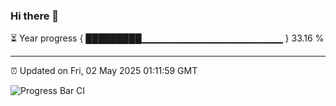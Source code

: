 ### Hi there 👋

⏳ Year progress { █████████▁▁▁▁▁▁▁▁▁▁▁▁▁▁▁▁▁▁▁▁▁ } 33.16 %

---

⏰ Updated on Fri, 02 May 2025 01:11:59 GMT

![Progress Bar CI](https://github.com/liununu/liununu/workflows/Progress%20Bar%20CI/badge.svg)
